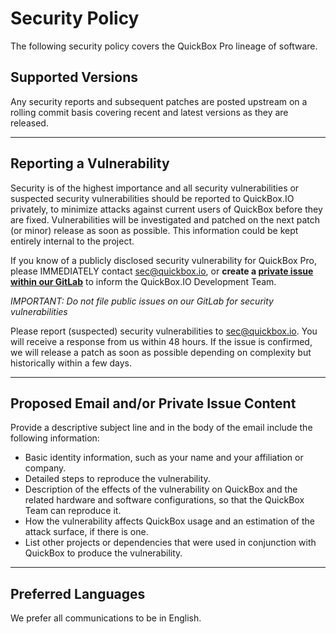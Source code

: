 # Security Policy

The following security policy covers the QuickBox Pro lineage of software.

## Supported Versions

Any security reports and subsequent patches are posted upstream on a rolling commit 
basis covering recent and latest versions as they are released.

---

## Reporting a Vulnerability

Security is of the highest importance and all security vulnerabilities or suspected 
security vulnerabilities should be reported to QuickBox.IO privately, to minimize attacks 
against current users of QuickBox before they are fixed. Vulnerabilities will be 
investigated and patched on the next patch (or minor) release as soon as possible. 
This information could be kept entirely internal to the project.

If you know of a publicly disclosed security vulnerability for QuickBox Pro, 
please IMMEDIATELY contact sec@quickbox.io, or **create a [private issue within our GitLab](https://lab.quickbox.io/QuickBox/pro-v3/-/issues)**
to inform the QuickBox.IO Development Team.

*IMPORTANT: Do not file public issues on our GitLab for security vulnerabilities*

Please report (suspected) security vulnerabilities to sec@quickbox.io. 
You will receive a response from us within 48 hours. If the issue is confirmed, 
we will release a patch as soon as possible depending on complexity but 
historically within a few days.

---

## Proposed Email and/or Private Issue Content

Provide a descriptive subject line and in the body of the email include the following information:

* Basic identity information, such as your name and your affiliation or company.
* Detailed steps to reproduce the vulnerability.
* Description of the effects of the vulnerability on QuickBox and the related hardware and software configurations, so that the QuickBox Team can reproduce it.
* How the vulnerability affects QuickBox usage and an estimation of the attack surface, if there is one.
* List other projects or dependencies that were used in conjunction with QuickBox to produce the vulnerability.

---

## Preferred Languages

We prefer all communications to be in English.
